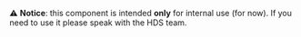 <section data-section="generic">
  <div class="dummy-banner dummy-banner--info">
    <p class="dummy-paragraph">⚠️
      <strong>Notice</strong>: this component is intended
      <strong>only</strong>
      for internal use (for now). If you need to use it please speak with the HDS team.</p>
  </div>
</section>